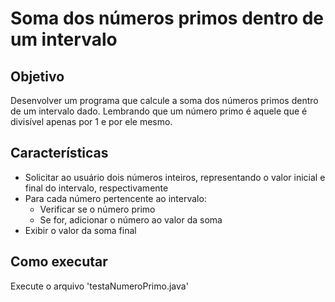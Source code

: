 # Soma dos números primos dentro de um intervalo

## Objetivo

Desenvolver um programa que calcule a soma dos números primos dentro de um intervalo dado. Lembrando que um número primo é aquele que é divisível apenas por 1 e por ele mesmo.

## Características

- Solicitar ao usuário dois números inteiros, representando o valor inicial e final do intervalo, respectivamente
- Para cada número pertencente ao intervalo:
  - Verificar se o número primo
  - Se for, adicionar o número ao valor da soma
- Exibir o valor da soma final

## Como executar

Execute o arquivo 'testaNumeroPrimo.java'
